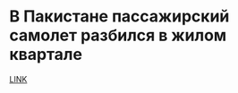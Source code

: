 # В Пакистане пассажирский самолет разбился в жилом квартале



[LINK](https://varlamov.ru/3900951.html)